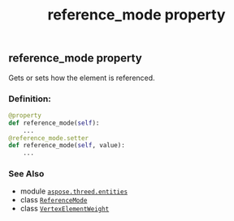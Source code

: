 ﻿---
title: reference_mode property
second_title: Aspose.3D for Python via .NET API References
description: 
type: docs
weight: 100
url: /python-net/aspose.threed.entities/vertexelementweight/reference_mode/
is_root: false
---

## reference_mode property


Gets or sets how the element is referenced.
### Definition:
```python
@property
def reference_mode(self):
    ...
@reference_mode.setter
def reference_mode(self, value):
    ...
```

### See Also
* module [`aspose.threed.entities`](../../)
* class [`ReferenceMode`](/3d/python-net/aspose.threed.entities/referencemode)
* class [`VertexElementWeight`](/3d/python-net/aspose.threed.entities/vertexelementweight)
